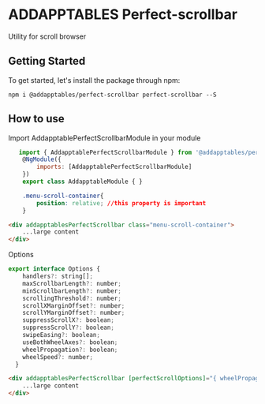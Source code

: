 # ADDAPPTABLES Perfect-scrollbar
Utility for scroll browser

## Getting Started
To get started, let's install the package through npm:

```
npm i @addapptables/perfect-scrollbar perfect-scrollbar --S
```

## How to use

Import AddapptablePerfectScrollbarModule in your module

```javascript
   import { AddapptablePerfectScrollbarModule } from '@addapptables/perfect-scrollbar';
    @NgModule({
        imports: [AddapptablePerfectScrollbarModule]
    })
    export class AddapptableModule { }
```

```css
    .menu-scroll-container{
        position: relative; //this property is important
    }
```
```html
<div addapptablesPerfectScrollbar class="menu-scroll-container">
    ...large content
</div>
```

Options
```javascript
export interface Options {
    handlers?: string[];
    maxScrollbarLength?: number;
    minScrollbarLength?: number;
    scrollingThreshold?: number;
    scrollXMarginOffset?: number;
    scrollYMarginOffset?: number;
    suppressScrollX?: boolean;
    suppressScrollY?: boolean;
    swipeEasing?: boolean;
    useBothWheelAxes?: boolean;
    wheelPropagation?: boolean;
    wheelSpeed?: number;
  }
```

```html
<div addapptablesPerfectScrollbar [perfectScrollOptions]="{ wheelPropagation: true }" class="menu-scroll-container">
    ...large content
</div>
```

